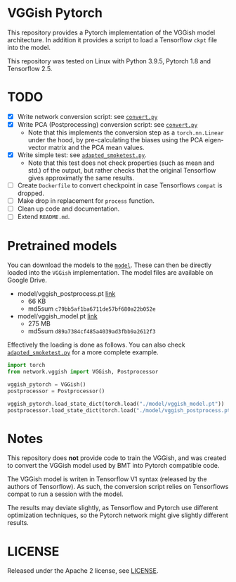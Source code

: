 # VGGish Pytorch
This repository provides a Pytorch implementation of the VGGish model architecture. In addition
it provides a script to load a Tensorflow `ckpt` file into the model. 

This repository was tested on Linux with Python 3.9.5, Pytorch 1.8 and Tensorflow 2.5.

# TODO

 - [x] Write network conversion script: see [`convert.py`](convert.py)
 - [x] Write PCA (Postprocessing) conversion script: see [`convert.py`](convert.py)
    * Note that this implements the conversion step as a `torch.nn.Linear` under the hood, by
    pre-calculating the biases using the PCA eigen-vector matrix and the PCA mean values.
 - [x] Write simple test: see [`adapted_smoketest.py`](adapted_smoketest.py).
    * Note that this test does not check properties (such as mean and std.) of the output, but
    rather checks that the original Tensorflow gives approximatly the same results.
 - [ ] Create `Dockerfile` to convert checkpoint in case Tensorflows `compat` is dropped. 
 - [ ] Make drop in replacement for `process` function.
 - [ ] Clean up code and documentation.
 - [ ] Extend `README.md`.

# Pretrained models

You can download the models to the [`model`](models). These can then be directly loaded into the `VGGish` implementation.
The model files are available on Google Drive.
 
 * model/vggish_postprocess.pt [link](https://drive.google.com/file/d/1NK2V5n5AMUdGftaCTnvJ2sLry0xzNa7v/view?usp=sharing)
    * 66 KB 
    * md5sum `c79bb5af1ba6711de57bf680a22b052e`
 * model/vggish_model.pt [link](https://drive.google.com/file/d/1s4-n58ZClFJwVbnrO74qgn8leir8Dj4l/view?usp=sharing)
    * 275 MB
    * md5sum `d89a7384cf485a4039ad3fbb9a2612f3`

Effectively the loading is done as follows. You can also check [`adapted_smoketest.py`](adapted_smoketest.py)
for a more complete example.
```python
import torch
from network.vggish import VGGish, Postprocessor

vggish_pytorch = VGGish()
postprocessor = Postprocessor()

vggish_pytorch.load_state_dict(torch.load("./model/vggish_model.pt"))
postprocessor.load_state_dict(torch.load("./model/vggish_postprocess.pt"))
```

# Notes
This repository does **not** provide code to train the VGGish, and was created to convert the 
VGGish model used by BMT into Pytorch compatible code.

The VGGish model is writen in Tensorflow V1 syntax (released by the authors of Tensorflow).
As such, the conversion script relies on Tensorflows compat to run a session with the model.

The results may deviate slightly, as Tensorflow and Pytorch use different optimization techniques, 
so the Pytorch network might give slightly different results.

# LICENSE

Released under the Apache 2 license, see [LICENSE](LICENSE).
